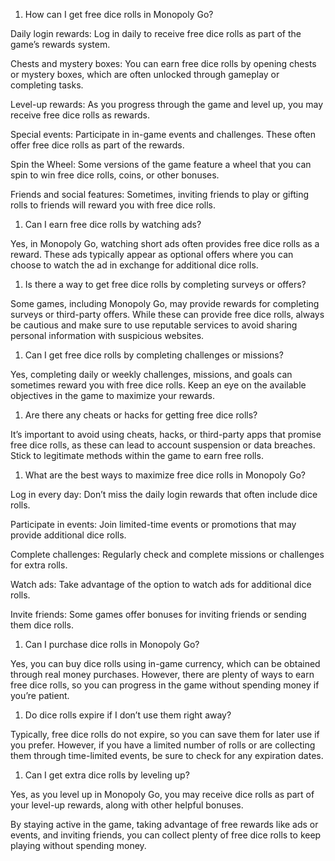 ﻿1. How can I get free dice rolls in Monopoly Go?

Daily login rewards: Log in daily to receive free dice rolls as part of the game’s rewards system.

Chests and mystery boxes: You can earn free dice rolls by opening chests or mystery boxes, which are often unlocked through gameplay or completing tasks.

Level-up rewards: As you progress through the game and level up, you may receive free dice rolls as rewards.

Special events: Participate in in-game events and challenges. These often offer free dice rolls as part of the rewards.

Spin the Wheel: Some versions of the game feature a wheel that you can spin to win free dice rolls, coins, or other bonuses.

Friends and social features: Sometimes, inviting friends to play or gifting rolls to friends will reward you with free dice rolls.

1. Can I earn free dice rolls by watching ads?

Yes, in Monopoly Go, watching short ads often provides free dice rolls as a reward. These ads typically appear as optional offers where you can choose to watch the ad in exchange for additional dice rolls.

1. Is there a way to get free dice rolls by completing surveys or offers?

Some games, including Monopoly Go, may provide rewards for completing surveys or third-party offers. While these can provide free dice rolls, always be cautious and make sure to use reputable services to avoid sharing personal information with suspicious websites.

1. Can I get free dice rolls by completing challenges or missions?

Yes, completing daily or weekly challenges, missions, and goals can sometimes reward you with free dice rolls. Keep an eye on the available objectives in the game to maximize your rewards.

1. Are there any cheats or hacks for getting free dice rolls?

It’s important to avoid using cheats, hacks, or third-party apps that promise free dice rolls, as these can lead to account suspension or data breaches. Stick to legitimate methods within the game to earn free rolls.

1. What are the best ways to maximize free dice rolls in Monopoly Go?

Log in every day: Don’t miss the daily login rewards that often include dice rolls.

Participate in events: Join limited-time events or promotions that may provide additional dice rolls.

Complete challenges: Regularly check and complete missions or challenges for extra rolls.

Watch ads: Take advantage of the option to watch ads for additional dice rolls.

Invite friends: Some games offer bonuses for inviting friends or sending them dice rolls.

1. Can I purchase dice rolls in Monopoly Go?

Yes, you can buy dice rolls using in-game currency, which can be obtained through real money purchases. However, there are plenty of ways to earn free dice rolls, so you can progress in the game without spending money if you’re patient.

1. Do dice rolls expire if I don’t use them right away?

Typically, free dice rolls do not expire, so you can save them for later use if you prefer. However, if you have a limited number of rolls or are collecting them through time-limited events, be sure to check for any expiration dates.

1. Can I get extra dice rolls by leveling up?

Yes, as you level up in Monopoly Go, you may receive dice rolls as part of your level-up rewards, along with other helpful bonuses.

By staying active in the game, taking advantage of free rewards like ads or events, and inviting friends, you can collect plenty of free dice rolls to keep playing without spending money.
